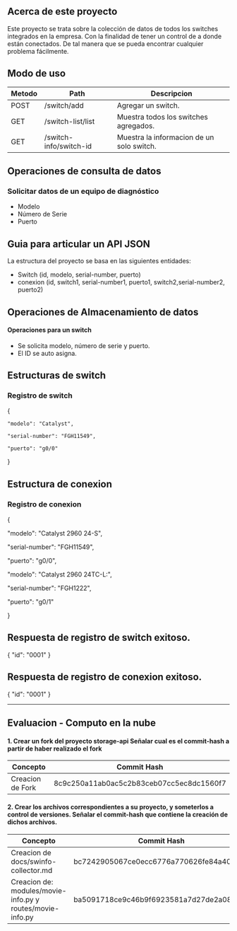## Acerca de este proyecto
Este proyecto se trata sobre la colección de datos de todos los switches integrados en la empresa. Con la finalidad de tener un control de a donde están conectados. De tal manera que se pueda encontrar cualquier problema fácilmente.

## Modo de uso

|Metodo| Path                | Descripcion                            |
|-------------|------------------------|----------------------------- |
|POST| /switch/add           | Agregar un switch.                     |
|GET| /switch-list/list      | Muestra todos los switches agregados.  |
|GET| /switch-info/switch-id | Muestra la informacion de un solo switch.|



## Operaciones de consulta de datos
### Solicitar datos de un equipo de diagnóstico

- Modelo
- Número de Serie
- Puerto

## Guia para articular un API JSON
La estructura del proyecto se basa en las siguientes entidades:
-	Switch (id, modelo, serial-number, puerto)
- conexion (id, switch1, serial-number1, puerto1, switch2,serial-number2, puerto2)



## Operaciones de Almacenamiento de datos
#### Operaciones para un switch
-	Se solicita modelo, número de serie y puerto.
-	El ID se auto asigna.

## Estructuras de switch
### Registro de switch
{

    "modelo": "Catalyst",

    "serial-number": "FGH11549",

    "puerto": "g0/0"


}
## Estructura de conexion
### Registro de conexion
{

  "modelo": "Catalyst 2960 24-S",

  "serial-number": "FGH11549",

  "puerto": "g0/0",

  "modelo": "Catalyst 2960 24TC-L:",

  "serial-number": "FGH1222",

  "puerto": "g0/1"


}

## Respuesta de registro de switch exitoso.
{ "id": "0001" }

## Respuesta de registro de conexion exitoso.
{ "id": "0001" }


--------------------------------------------------------------------------------------------
## Evaluacion - Computo en la nube
#### 1.	Crear un fork del proyecto storage-api Señalar cual es el commit-hash a partir de haber realizado el fork
| Concepto            | Commit Hash                            |
|------------------------|----------------------------- |
| Creacion de Fork          |8c9c250a11ab0ac5c2b83ceb07cc5ec8dc1560f7                    |


#### 2.	Crear los archivos correspondientes a su proyecto, y someterlos a control de versiones. Señalar el commit-hash que contiene la creación de dichos archivos.

| Concepto            | Commit Hash                            |
|------------------------|----------------------------- |
| Creacion de docs/swinfo-collector.md         |bc7242905067ce0ecc6776a770626fe84a408d62    |
|Creacion de: modules/movie-info.py y routes/movie-info.py   | ba5091718ce9c46b9f6923581a7d27de2a085f37 |

